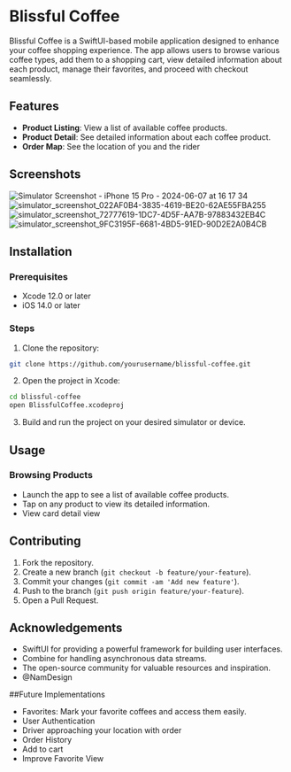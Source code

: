 
# Blissful Coffee

Blissful Coffee is a SwiftUI-based mobile application designed to enhance your coffee shopping experience. The app allows users to browse various coffee types, add them to a shopping cart, view detailed information about each product, manage their favorites, and proceed with checkout seamlessly.

## Features

- **Product Listing**: View a list of available coffee products.
- **Product Detail**: See detailed information about each coffee product.
- **Order Map**: See the location of you and the rider


## Screenshots
![Simulator Screenshot - iPhone 15 Pro - 2024-06-07 at 16 17 34](https://github.com/KingLyrics/BlissfulCoffee/assets/56762105/dd2245a0-ccfd-4ff9-aa81-f642753d5c59)
![simulator_screenshot_022AF0B4-3835-4619-BE20-62AE55FBA255](https://github.com/KingLyrics/BlissfulCoffee/assets/56762105/6cf7348d-64b5-4f5c-bfa0-5555c2a0326d)
![simulator_screenshot_72777619-1DC7-4D5F-AA7B-97883432EB4C](https://github.com/KingLyrics/BlissfulCoffee/assets/56762105/b89ec172-babc-4e01-a433-f1ce0bec733b)
![simulator_screenshot_9FC3195F-6681-4BD5-91ED-90D2E2A0B4CB](https://github.com/KingLyrics/BlissfulCoffee/assets/56762105/e8b860f5-01a6-42c8-bb5c-5799f2027d70)


## Installation

### Prerequisites

- Xcode 12.0 or later
- iOS 14.0 or later

### Steps

1. Clone the repository:

```bash
git clone https://github.com/yourusername/blissful-coffee.git
```

2. Open the project in Xcode:

```bash
cd blissful-coffee
open BlissfulCoffee.xcodeproj
```

3. Build and run the project on your desired simulator or device.

## Usage

### Browsing Products

- Launch the app to see a list of available coffee products.
- Tap on any product to view its detailed information.
- View card detail view


## Contributing

1. Fork the repository.
2. Create a new branch (`git checkout -b feature/your-feature`).
3. Commit your changes (`git commit -am 'Add new feature'`).
4. Push to the branch (`git push origin feature/your-feature`).
5. Open a Pull Request.



## Acknowledgements

- SwiftUI for providing a powerful framework for building user interfaces.
- Combine for handling asynchronous data streams.
- The open-source community for valuable resources and inspiration.
- @NamDesign


##Future Implementations

- Favorites: Mark your favorite coffees and access them easily.
- User Authentication
- Driver approaching your location with order
- Order History
- Add to cart
- Improve Favorite View
  


